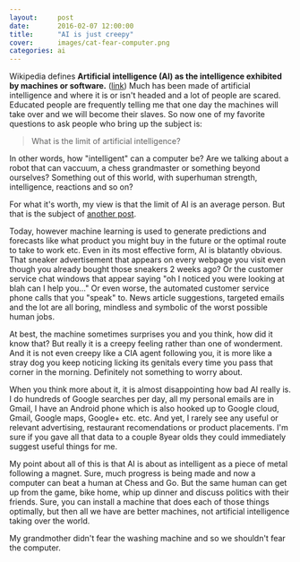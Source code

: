 ```yaml
---
layout: 	post
date: 		2016-02-07 12:00:00
title:		"AI is just creepy"
cover:      images/cat-fear-computer.png
categories: ai
---
```


Wikipedia defines **Artificial intelligence (AI) as the intelligence exhibited by machines or software.** ([link][ai])
Much has been made of artificial intelligence and where it is or isn't headed and a lot of people are scared. Educated people are frequently telling me that one day the machines will take over and we will become their slaves. So now one of my favorite questions to ask people who bring up the subject is:

> What is the limit of artificial intelligence?

In other words, how "intelligent" can a computer be? Are we talking about a robot that can vaccuum, a chess grandmaster or something beyond ourselves? Something out of this world, with superhuman strength, intelligence, reactions and so on? 

For what it's worth, my view is that the limit of AI is an average person. But that is the subject of [another post][ai-limit]. 

Today, however machine learning is used to generate predictions and forecasts like what product you might buy in the future or the optimal route to take to work etc. Even in its most effective form, AI is blatantly obvious. That sneaker advertisement that appears on every webpage you visit even though you already bought those sneakers 2 weeks ago? Or the customer service chat windows that appear saying "oh I noticed you were looking at blah can I help you..." Or even worse, the automated customer service phone calls that you "speak" to. News article suggestions, targeted emails and the lot are all boring, mindless and symbolic of the worst possible human jobs. 

At best, the machine sometimes surprises you and you think, how did it know that? But really it is a creepy feeling rather than one of wonderment. And it is not even creepy like a CIA agent following you, it is more like a stray dog you keep noticing licking its genitals every time you pass that corner in the morning. Definitely not something to worry about.

When you think more about it, it is almost disappointing how bad AI really is. I do hundreds of Google searches per day, all my personal emails are in Gmail, I have an Android phone which is also hooked up to Google cloud, Gmail, Google maps, Google+ etc. etc. And yet, I rarely see any useful or relevant advertising, restaurant recomendations or product placements. I'm sure if you gave all that data to a couple 8year olds they could immediately suggest useful things for me. 

My point about all of this is that AI is about as intelligent as a piece of metal following a magnet. Sure, much progress is being made and now a computer can beat a human at Chess and Go. But the same human can get up from the game, bike home, whip up dinner and discuss politics with their friends. Sure, you can install a machine that does each of those things optimally, but then all we have are better machines, not artificial intelligence taking over the world.

My grandmother didn't fear the washing machine and so we shouldn't fear the computer.


[ai]:	https://en.wikipedia.org/wiki/Artificial_intelligence
[ai-limit]: http://
